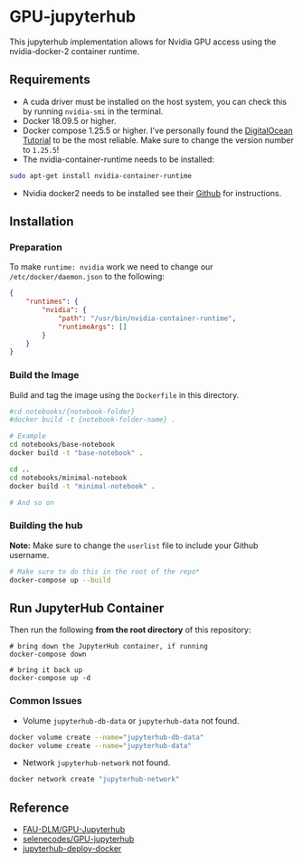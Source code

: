 # GPU-jupyterhub

This jupyterhub implementation allows for Nvidia GPU access using the nvidia-docker-2 container runtime.

## Requirements

- A cuda driver must be installed on the host system, you can check this by running `nvidia-smi` in the terminal.
- Docker 18.09.5 or higher.
- Docker compose 1.25.5 or higher.
I've personally found the [DigitalOcean Tutorial](https://www.digitalocean.com/community/tutorials/how-to-install-docker-compose-on-ubuntu-18-04) to be the most reliable. Make sure to change the version number to `1.25.5`!
- The nvidia-container-runtime needs to be installed:
```bash
sudo apt-get install nvidia-container-runtime
```
- Nvidia docker2 needs to be installed see their [Github](https://github.com/NVIDIA/nvidia-docker) for instructions.


## Installation

### Preparation

To make `runtime: nvidia` work we need to change our `/etc/docker/daemon.json` to the following:
```json
{
    "runtimes": {
        "nvidia": {
            "path": "/usr/bin/nvidia-container-runtime",
            "runtimeArgs": []
        }
    }
}

```

### Build the Image

Build and tag the image using the `Dockerfile` in this directory.

```bash
#cd notebooks/{notebook-folder}
#docker build -t {notebook-folder-name} .

# Example
cd notebooks/base-notebook
docker build -t "base-notebook" .

cd ..
cd notebooks/minimal-notebook
docker build -t "minimal-notebook" .

# And so on
```

### Building the hub

**Note:** Make sure to change the `userlist` file to include your Github username.

```bash
# Make sure to do this in the root of the repo*
docker-compose up --build
```

## Run JupyterHub Container

Then run the following **from the root directory** of this repository:

```
# bring down the JupyterHub container, if running
docker-compose down

# bring it back up
docker-compose up -d
```

### Common Issues
- Volume `jupyterhub-db-data` or `jupyterhub-data` not found.
```bash
docker volume create --name="jupyterhub-db-data"
docker volume create --name="jupyterhub-data"
```
- Network `jupyterhub-network` not found.
```bash
docker network create "jupyterhub-network"
```

## Reference
* [FAU-DLM/GPU-Jupyterhub](https://github.com/FAU-DLM/GPU-Jupyterhub)
* [selenecodes/GPU-jupyterhub](https://github.com/selenecodes/GPU-jupyterhub)
* [jupyterhub-deploy-docker](https://github.com/jupyterhub/jupyterhub-deploy-docker)